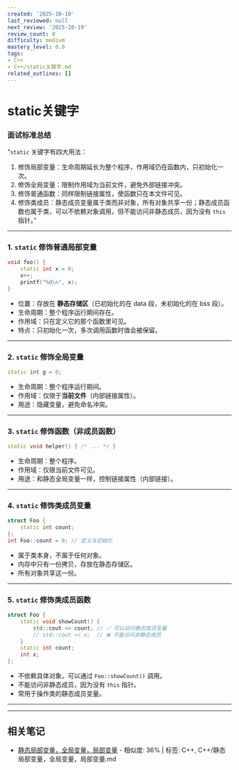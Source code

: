 ```yaml
---
created: '2025-10-19'
last_reviewed: null
next_review: '2025-10-19'
review_count: 0
difficulty: medium
mastery_level: 0.0
tags:
- C++
- C++/static关键字.md
related_outlines: []
---
```

# static关键字

### 面试标准总结

“`static` 关键字有四大用法：

1. 修饰局部变量：生命周期延长为整个程序，作用域仍在函数内，只初始化一次。
2. 修饰全局变量：限制作用域为当前文件，避免外部链接冲突。
3. 修饰普通函数：同样限制链接属性，使函数只在本文件可见。
4. 修饰类成员：静态成员变量属于类而非对象，所有对象共享一份；静态成员函数也属于类，可以不依赖对象调用，但不能访问非静态成员，因为没有 `this` 指针。”

---

### 1. `static` 修饰普通局部变量

```cpp
void foo() {
    static int x = 0;
    x++;
    printf("%d\n", x);
}
```

* 位置：存放在 **静态存储区**（已初始化的在 data 段，未初始化的在 bss 段）。
* 生命周期：整个程序运行期间存在。
* 作用域：只在定义它的那个函数里可见。
* 特点：只初始化一次，多次调用函数时值会被保留。

---

### 2. `static` 修饰全局变量

```cpp
static int g = 0;
```

* 生命周期：整个程序运行期间。
* 作用域：仅限于**当前文件**（内部链接属性）。
* 用途：隐藏变量，避免命名冲突。

---

### 3. `static` 修饰函数（非成员函数）

```cpp
static void helper() { /* ... */ }
```

* 生命周期：整个程序。
* 作用域：仅限当前文件可见。
* 用途：和静态全局变量一样，控制链接属性（内部链接）。

---

### 4. `static` 修饰类成员变量

```cpp
struct Foo {
    static int count;
};
int Foo::count = 0; // 定义与初始化
```

* 属于类本身，不属于任何对象。
* 内存中只有一份拷贝，存放在静态存储区。
* 所有对象共享这一份。

---

### 5. `static` 修饰类成员函数

```cpp
struct Foo {
    static void showCount() {
        std::cout << count; // ✅ 可以访问静态成员变量
        // std::cout << x;  // ❌ 不能访问非静态成员
    }
    static int count;
    int x;
};
```

* 不依赖具体对象，可以通过 `Foo::showCount()` 调用。
* 不能访问非静态成员，因为没有 `this` 指针。
* 常用于操作类的静态成员变量。

---

---

## 相关笔记
<!-- 自动生成 -->

- [静态局部变量，全局变量，局部变量](notes/C++/静态局部变量，全局变量，局部变量.md) - 相似度: 36% | 标签: C++, C++/静态局部变量，全局变量，局部变量.md

